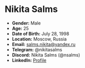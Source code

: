 # Nikita Salms

- **Gender:** Male
- **Age:** 25
- **Date of Birth:** July 28, 1998
- **Location:** Moscow, Russia
- **Email:** salms.nikita@yandex.ru
- **Telegram:** @nikitasalms
- **Discord:** Nikita Salms (@nsalms)
- **LinkedIn:** [Profile](https://github.com/nsalms)